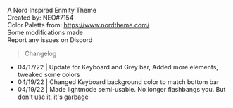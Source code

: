 A Nord Inspired Enmity Theme <br>
Created by: NEO#7154 <br>
Color Palette from: https://www.nordtheme.com/ <br>
Some modifications made <br>
Report any issues on Discord

> Changelog

* 04/17/22 | Update for Keyboard and Grey bar, Added more elements, tweaked some colors
* 04/19/22 | Changed Keyboard background color to match bottom bar
* 04/19/22 | Made lightmode semi-usable. No longer flashbangs you. But don't use it, it's garbage
  
